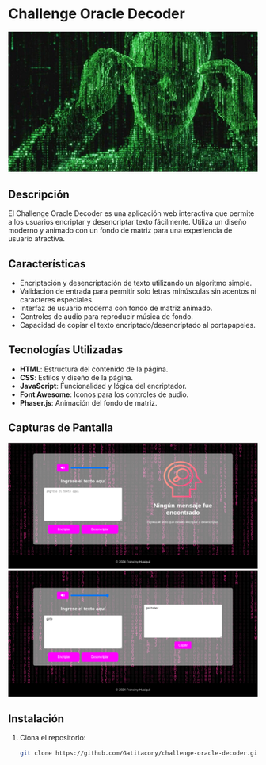 # Challenge Oracle Decoder

![Interfaz Principal](/docs/static/images/matrix-actor.jpg)

## Descripción

El Challenge Oracle Decoder es una aplicación web interactiva que permite a los usuarios encriptar y desencriptar texto fácilmente. Utiliza un diseño moderno y animado con un fondo de matriz para una experiencia de usuario atractiva.

## Características

- Encriptación y desencriptación de texto utilizando un algoritmo simple.
- Validación de entrada para permitir solo letras minúsculas sin acentos ni caracteres especiales.
- Interfaz de usuario moderna con fondo de matriz animado.
- Controles de audio para reproducir música de fondo.
- Capacidad de copiar el texto encriptado/desencriptado al portapapeles.

## Tecnologías Utilizadas

- **HTML**: Estructura del contenido de la página.
- **CSS**: Estilos y diseño de la página.
- **JavaScript**: Funcionalidad y lógica del encriptador.
- **Font Awesome**: Iconos para los controles de audio.
- **Phaser.js**: Animación del fondo de matriz.

## Capturas de Pantalla

![Screenshot1](/docs/static/images/encriptador.png)
![Screenshot2](/docs/static/images/encriptando.png)

## Instalación

1. Clona el repositorio:
   ```bash
   git clone https://github.com/Gatitacony/challenge-oracle-decoder.git

